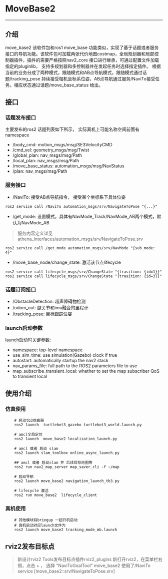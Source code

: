 # MoveBase2
---------

## 介绍
move_base2 该软件包和ros1 move_base 功能类似，实现了基于话题或者服务接口的导航功能。该软件包可加载两张代价地图costmap，全局规划器和局部控制器插件，插件的需要严格按照nav2_core 接口进行继承，可通过配置文件加载指定的pluginlib， 支持多规划器和多控制器并在发起任务时选择指定插件。
根据当前的业务分成了两种模式，跟随模式和AB点导航模式，跟随模式通过话题/tracking_pose 持续接受相机坐标系位姿，AB点导航通过服务/NaviTo接受任务。相应状态通过话题/move_base_status 给出。

## 接口
### 话题发布接口
主要发布的ros2 话题列表如下所示， 实际真机上可能名称空间前面有namespace

- /body_cmd: motion_msgs/msg/SE3VelocityCMD
- /cmd_vel: geometry_msgs/msg/Twist
- /global_plan: nav_msgs/msg/Path
- /local_plan: nav_msgs/msg/Path
- /move_base_status: automation_msgs/msg/NavStatus
- /plan: nav_msgs/msg/Path

### 服务接口
- /NaviTo: 接受AB点导航指令， 接受某个坐标系下具体位姿
```
ros2 service call /NaviTo automation_msgs/srv/NavigateToPose "{...}"
```
- /get_mode: 设置模式，具体有NavMode_Track/NavMode_AB两个模式，默认为NavMode_AB
> 服务内容定义详见 athena_interfaces/automation_msgs/srv/NavigateToPose.srv
```
ros2 service call /get_mode automation_msgs/srv/NavMode "{sub_mode: 4}"
```
- /move_base_node/change_state: 激活该节点lifecycle
```
ros2 service call lifecycle_msgs/srv/ChangeState "{trasition: {id=1}}"
ros2 service call lifecycle_msgs/srv/ChangeState "{trasition: {id=3}}"
```

### 话题订阅接口
- /ObstacleDetection: 超声障碍物检测
- /odom_out: 腿关节和imu融合的里程计
- /tracking_pose: 目标跟踪位姿

### launch启动参数
launch启动时关键参数:
- namespace:  top-level namespace
- use_sim_time:   use simulation(Gazebo) clock if true
- autostart:  automatically startup the nav2 stack
- nav_params_file:    full path to the ROS2 parameters file to use
- map_subscribe_transient_local:  whether to set the map subscriber QoS to transient local

## 使用介绍

### 仿真使用

```
    # 启动tb3仿真器
    ros2 launch  turtlebot3_gazebo turtlebot3_world.launch.py

    # amcl全局定位
    ros2 launch  move_base2 localization_launch.py

    # amcl 或者 启动 slam
    ros2 launch slam_toolbox online_async_launch.py

    ## amcl 或者 启动slam 并 后续保存地图等
    ros2 run nav2_map_server map_saver_cli -f ~/map

    # 启动导航
    ros2 launch move_base2 navigation_launch_tb3.py

    # lifecycle 激活
    ros2 run move_base2  lifecycle_client
```

### 真机使用

```
    # 其他模块将bringup 一起开机启动
    # 真机启动对应launch文件为
    ros2 launch move_base2 tracking_mode_mb.launch
```

## rviz2发布目标点

> 新设计rviz2 Tools发布目标点插件rviz2_plugins
> 新打开rviz2，在菜单栏右侧，点击 + ， 选择 "NaviToGoalTool"
> move_base2 使用了/NaviTo service [move_base2::srv/NavigateToPose.srv]
